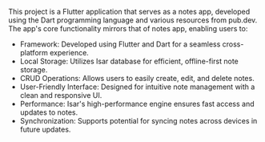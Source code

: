 This project is a Flutter application that serves as a notes app, developed using the Dart programming language and various resources from pub.dev. The app's core functionality mirrors that of notes app, enabling users to:

- Framework: Developed using Flutter and Dart for a seamless cross-platform experience.
- Local Storage: Utilizes Isar database for efficient, offline-first note storage.
- CRUD Operations: Allows users to easily create, edit, and delete notes.
- User-Friendly Interface: Designed for intuitive note management with a clean and responsive UI.
- Performance: Isar's high-performance engine ensures fast access and updates to notes.
- Synchronization: Supports potential for syncing notes across devices in future updates.
